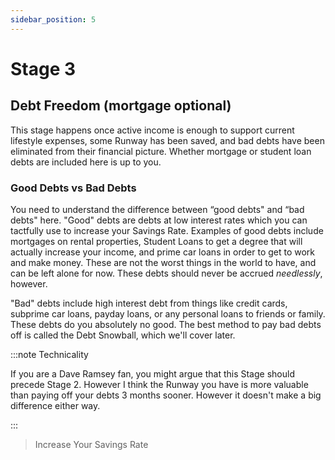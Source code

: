 ```yaml
---
sidebar_position: 5
---
```


# Stage 3

## Debt Freedom (mortgage optional)

This stage happens once active income is enough to support current lifestyle expenses, some Runway has been saved, and bad debts have been eliminated from their financial picture. Whether mortgage or student loan debts are included here is up to you. 

### Good Debts vs Bad Debts

You need to understand the difference between “good debts" and “bad debts" here. "Good" debts are debts at low interest rates which you can tactfully use to increase your Savings Rate. Examples of good debts include mortgages on rental properties, Student Loans to get a degree that will actually increase your income, and prime car loans in order to get to work and make money. These are not the worst things in the world to have, and can be left alone for now. These debts should never be accrued *needlessly*, however. 

"Bad" debts include high interest debt from things like credit cards, subprime car loans, payday loans, or any personal loans to friends or family. These debts do you absolutely no good. The best method to pay bad debts off is called the Debt Snowball, which we'll cover later.

:::note Technicality

If you are a Dave Ramsey fan, you might argue that this Stage should precede Stage 2. However I think the Runway you have is more valuable than paying off your debts 3 months sooner. However it doesn't make a big difference either way.

:::

>Increase Your Savings Rate